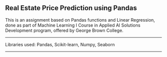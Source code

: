 ## Real Estate Price Prediction using Pandas
This is an assignment based on Pandas functions and Linear Regression, done as part of Machine Learning I Course in Applied AI Solutions Development program, offered by George Brown College.
______________________________________________________________________________________________________

Libraries used: Pandas, Scikit-learn, Numpy, Seaborn
_______________________________________________________________________________________________________
